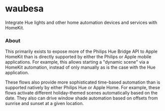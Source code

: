 waubesa
=======

Integrate Hue lights and other home automation devices and services with HomeKit.

### About

This primarily exists to expose more of the Philips Hue Bridge API to Apple HomeKit than is directly supported by either the Philips or Apple mobile applications. For example, this allows starting a "dynamic scene" via a HomeKit automation, instead of only manually as is the case with the Hue application.

These flows also provide more sophisticated time-based automation than is supported natively by either Philips Hue or Apple Home. For example, these flows activate different holiday-themed scenes automatically based on the date. They also can drive window shade automation based on offsets from sunrise and sunset at a given location.